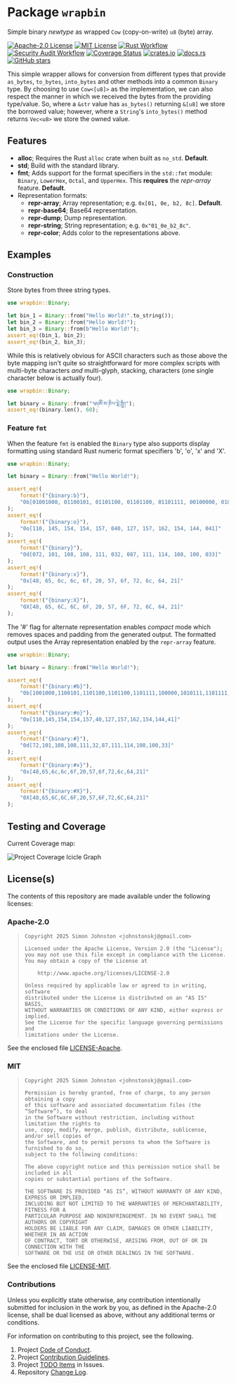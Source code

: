 # Package `wrapbin`

Simple binary _newtype_ as wrapped `Cow` (copy-on-write) `u8` (byte) array.

[![Apache-2.0 License](https://img.shields.io/badge/License-Apache_2.0-blue.svg)](https://opensource.org/licenses/Apache-2.0)
[![MIT License](https://img.shields.io/badge/license-mit-118811.svg)](https://opensource.org/license/mit)
[![Rust Workflow](https://github.com/johnstonskj/rust-wrapbin/actions/workflows/rust.yml/badge.svg)](<https://github.com/johnstonskj/rust-wrapbin/actions/workflows/rust.yml>)
[![Security Audit Workflow](https://github.com/johnstonskj/rust-wrapbin/actions/workflows/security-audit.yml/badge.svg)](<https://github.com/johnstonskj/rust-wrapbin/actions/workflows/security-audit.yml>)
[![Coverage Status](https://codecov.io/github/johnstonskj/rust-wrapbin/graph/badge.svg?token=TcyByrr7By)](<https://codecov.io/github/johnstonskj/rust-wrapbin>)
[![crates.io](https://img.shields.io/crates/v/wrapbin.svg)](https://crates.io/crates/wrapbin)
[![docs.rs](https://docs.rs/xml_dom/badge.svg)](https://docs.rs/wrapbin)
[![GitHub stars](https://img.shields.io/github/stars/johnstonskj/rust-wrapbin.svg)](<https://github.com/johnstonskj/rust-wrapbin/stargazers>)

This simple wrapper allows for conversion from different types that provide
`as_bytes`, `to_bytes`, `into_bytes` and other methods into a common `Binary`
type. By choosing to use `Cow<[u8]>` as the implementation, we can also respect
the manner in which we received the bytes from the providing type/value. So,
where a `&str` value has `as_bytes()` returning `&[u8]` we store the borrowed
value; however, where a `String`'s `into_bytes()` method returns `Vec<u8>` we
store the owned value.

## Features

- **alloc**; Requires the Rust `alloc` crate when built as `no_std`. **Default**.
- **std**; Build with the standard library.
- **fmt**; Adds support for the format specifiers in the `std::fmt` module:
  `Binary`, `LowerHex`, `Octal`, and `UpperHex`. This **requires** the
  _repr-array_ feature. **Default**.
- Representation formats:
  - **repr-array**; Array representation; e.g. `0x[01, 0e, b2, 8c]`. **Default**.
  - **repr-base64**; Base64 representation.
  - **repr-dump**; Dump representation.
  - **repr-string**; String representation; e.g. `0x"01_0e_b2_8c"`.
  - **repr-color**; Adds color to the representations above.

## Examples

### Construction

Store bytes from three string types.

```rust
use wrapbin::Binary;

let bin_1 = Binary::from("Hello World!".to_string());
let bin_2 = Binary::from("Hello World!");
let bin_3 = Binary::from(b"Hello World!");
assert_eq!(bin_1, bin_2);
assert_eq!(bin_2, bin_3);
```

While this is relatively obvious for ASCII characters such as those above the
byte mapping isn't quite so straightforward for more complex scripts with
multi-byte characters _and_ multi-glyph, stacking, characters (one single
character below is actually four).

```rust
use wrapbin::Binary;

let binary = Binary::from("༄༏ༀ་མ་ཎིཔ་དྨེ་ཧྤུྂ།།");
assert_eq!(binary.len(), 60);
```

### Feature `fmt`

When the feature `fmt` is enabled the `Binary` type also supports display
formatting using standard Rust numeric format specifiers 'b', 'o', 'x' and
'X'.

```rust
use wrapbin::Binary;

let binary = Binary::from("Hello World!");

assert_eq!(
    format!("{binary:b}"),
    "0b[01001000, 01100101, 01101100, 01101100, 01101111, 00100000, 01010111, 01101111, 01110010, 01101100, 01100100, 00100001]"
);
assert_eq!(
    format!("{binary:o}"),
    "0o[110, 145, 154, 154, 157, 040, 127, 157, 162, 154, 144, 041]"
);
assert_eq!(
    format!("{binary}"),
    "0d[072, 101, 108, 108, 111, 032, 087, 111, 114, 108, 100, 033]"
);
assert_eq!(
    format!("{binary:x}"),
    "0x[48, 65, 6c, 6c, 6f, 20, 57, 6f, 72, 6c, 64, 21]"
);
assert_eq!(
    format!("{binary:X}"),
    "0X[48, 65, 6C, 6C, 6F, 20, 57, 6F, 72, 6C, 64, 21]"
);
```

The '#' flag for alternate representation enables _compact_ mode which
removes spaces and padding from the generated output. The formatted output
uses the Array representation enabled by the `repr-array` feature.

```rust
use wrapbin::Binary;

let binary = Binary::from("Hello World!");

assert_eq!(
    format!("{binary:#b}"),
    "0b[1001000,1100101,1101100,1101100,1101111,100000,1010111,1101111,1110010,1101100,1100100,100001]"
);
assert_eq!(
    format!("{binary:#o}"),
    "0o[110,145,154,154,157,40,127,157,162,154,144,41]"
);
assert_eq!(
    format!("{binary:#}"),
    "0d[72,101,108,108,111,32,87,111,114,108,100,33]"
);
assert_eq!(
    format!("{binary:#x}"),
    "0x[48,65,6c,6c,6f,20,57,6f,72,6c,64,21]"
);
assert_eq!(
    format!("{binary:#X}"),
    "0X[48,65,6C,6C,6F,20,57,6F,72,6C,64,21]"
);
```

## Testing and Coverage

Current Coverage map:

![Project Coverage Icicle Graph](<https://codecov.io/github/johnstonskj/rust-wrapbin/graphs/icicle.svg?token=TcyByrr7By>)

## License(s)

The contents of this repository are made available under the following
licenses:

### Apache-2.0

> ```text
> Copyright 2025 Simon Johnston <johnstonskj@gmail.com>
> 
> Licensed under the Apache License, Version 2.0 (the "License");
> you may not use this file except in compliance with the License.
> You may obtain a copy of the License at
> 
>     http://www.apache.org/licenses/LICENSE-2.0
> 
> Unless required by applicable law or agreed to in writing, software
> distributed under the License is distributed on an "AS IS" BASIS,
> WITHOUT WARRANTIES OR CONDITIONS OF ANY KIND, either express or implied.
> See the License for the specific language governing permissions and
> limitations under the License.
> ```

See the enclosed file [LICENSE-Apache](https://github.com/johnstonskj/rust-wrapbin/blob/main/LICENSE-Apache).

### MIT

> ```text
> Copyright 2025 Simon Johnston <johnstonskj@gmail.com>
> 
> Permission is hereby granted, free of charge, to any person obtaining a copy
> of this software and associated documentation files (the “Software”), to deal
> in the Software without restriction, including without limitation the rights to
> use, copy, modify, merge, publish, distribute, sublicense, and/or sell copies of
> the Software, and to permit persons to whom the Software is furnished to do so,
> subject to the following conditions:
> 
> The above copyright notice and this permission notice shall be included in all
> copies or substantial portions of the Software.
> 
> THE SOFTWARE IS PROVIDED “AS IS”, WITHOUT WARRANTY OF ANY KIND, EXPRESS OR IMPLIED,
> INCLUDING BUT NOT LIMITED TO THE WARRANTIES OF MERCHANTABILITY, FITNESS FOR A
> PARTICULAR PURPOSE AND NONINFRINGEMENT. IN NO EVENT SHALL THE AUTHORS OR COPYRIGHT
> HOLDERS BE LIABLE FOR ANY CLAIM, DAMAGES OR OTHER LIABILITY, WHETHER IN AN ACTION
> OF CONTRACT, TORT OR OTHERWISE, ARISING FROM, OUT OF OR IN CONNECTION WITH THE
> SOFTWARE OR THE USE OR OTHER DEALINGS IN THE SOFTWARE.
> ```

See the enclosed file [LICENSE-MIT](https://github.com/johnstonskj/rust-wrapbin/blob/main/LICENSE-MIT).

### Contributions

Unless you explicitly state otherwise, any contribution intentionally submitted
for inclusion in the work by you, as defined in the Apache-2.0 license, shall
be dual licensed as above, without any additional terms or conditions.

For information on contributing to this project, see the following.

1. Project [Code of Conduct](https://github.com/johnstonskj/rust-wrapbin/blob/main/CODE_OF_CONDUCT.md).
1. Project [Contribution Guidelines](https://github.com/johnstonskj/rust-wrapbin/blob/main/CONTRIBUTING.md).
1. Project [TODO Items](<https://github.com/johnstonskj/rust-wrapbin/issues>) in Issues.
1. Repository [Change Log](https://github.com/johnstonskj/rust-wrapbin/blob/main/CHANGELOG.md).
